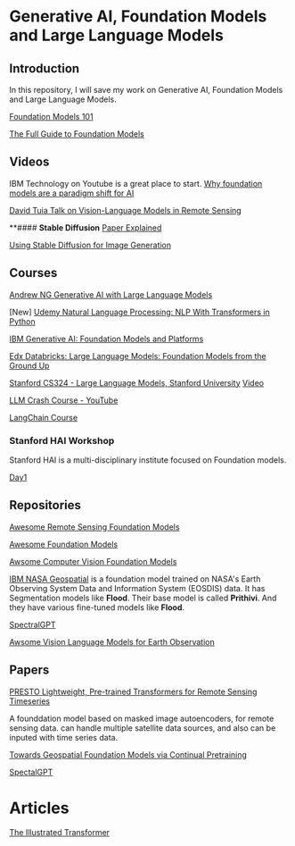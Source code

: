 # Generative AI, Foundation Models and Large Language Models

## Introduction
In this repository, I will save my work on Generative AI, Foundation Models and Large Language Models. 

[Foundation Models 101](https://www.scribbledata.io/blog/foundation-models-101-a-step-by-step-guide-for-beginners/)

[The Full Guide to Foundation Models](https://encord.com/blog/foundation-models/)

## Videos

IBM Technology on Youtube is a great place to start. 
[Why foundation models are a paradigm shift for AI](https://www.youtube.com/watch?v=1JzMSbcInxc)

[David Tuia Talk on Vision-Language Models in Remote Sensing](https://www.youtube.com/watch?v=Z3KOChhXkYk)


**#### **Stable Diffusion**
[Paper Explained](https://www.youtube.com/watch?v=rC34475rEnw)

[Using Stable Diffusion for Image Generation](https://www.youtube.com/watch?v=ltLNYA3lWAQ)

## Courses

[Andrew NG Generative AI with Large Language Models](https://downloadly.ir/elearning/video-tutorials/generative-ai-with-large-language-models/)


[New] [Udemy Natural Language Processing: NLP With Transformers in Python](https://www.udemy.com/course/nlp-with-transformers/?couponCode=LETSLEARNNOWPP)


[IBM Generative AI: Foundation Models and Platforms](https://www.coursera.org/learn/generative-ai-foundation-models-and-platforms#modules)

[Edx Databricks: Large Language Models: Foundation Models from the Ground Up](https://www.edx.org/learn/computer-science/databricks-large-language-models-foundation-models-from-the-ground-up)


[Stanford CS324 - Large Language Models, Stanford University](https://stanford-cs324.github.io/winter2022/)  [Video]()

[LLM Crash Course - YouTube](https://www.youtube.com/watch?v=UU1WVnMk4E8)

[LangChain Course](https://youtu.be/lG7Uxts9SXs?si=ZNdcEH5Vx6lg0odX)

### Stanford HAI Workshop

Stanford HAI is a multi-disciplinary institute focused on Foundation models.

[Day1](https://www.youtube.com/watch?v=dG628PEN1fY)




## Repositories

[Awesome Remote Sensing Foundation Models](https://github.com/Jack-bo1220/Awesome-Remote-Sensing-Foundation-Models)

[Awesome Foundation Models](https://github.com/uncbiag/Awesome-Foundation-Models)

[Awsome Computer Vision Foundation Models](https://github.com/awaisrauf/Awesome-CV-Foundational-Models)

[IBM NASA Geospatial](https://huggingface.co/ibm-nasa-geospatial) is a foundation model trained on NASA's Earth Observing System Data and Information System (EOSDIS) data. It has Segmentation models like **Flood**. Their base model is called **Prithivi**. And they have various fine-tuned models like **Flood**.

[SpectralGPT](https://www.linkedin.com/posts/danfeng-hong-82868612b_spectralgpt-the-first-spectral-remote-sensing-activity-7142524357293056000-0sua/?utm_source=share&utm_medium=member_android)

[Awsome Vision Language Models for Earth Observation](https://github.com/geoaigroup/awesome-vision-language-models-for-earth-observation)

## Papers

[PRESTO Lightweight, Pre-trained Transformers for Remote Sensing Timeseries](https://arxiv.org/abs/2304.14065)

A founddation model based on masked image autoencoders, for remote sensing data. can handle multiple satellite data sources, and also can be inputed with time series data.

[Towards Geospatial Foundation Models via Continual Pretraining](https://arxiv.org/abs/2302.04476)

[SpectalGPT](https://arxiv.org/abs/2311.07113)



# Articles

[The Illustrated Transformer](https://jalammar.github.io/illustrated-transformer/)
